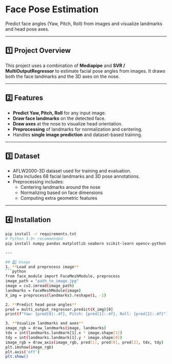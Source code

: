 # Face Pose Estimation

Predict face angles (Yaw, Pitch, Roll) from images and visualize landmarks and head pose axes.

---

## 1️⃣ Project Overview
This project uses a combination of **Mediapipe** and **SVR / MultiOutputRegressor** to estimate facial pose angles from images. It draws both the face landmarks and the 3D axes on the nose.

---

## 2️⃣ Features
- **Predict Yaw, Pitch, Roll** for any input image.
- **Draw face landmarks** on the detected face.
- **Draw axes** at the nose to visualize head orientation.
- **Preprocessing** of landmarks for normalization and centering.
- Handles **single image prediction** and dataset-based training.

---

## 3️⃣ Dataset
- AFLW2000-3D dataset used for training and evaluation.
- Data includes 68 facial landmarks and 3D pose annotations.
- Preprocessing includes:
  - Centering landmarks around the nose
  - Normalizing based on face dimensions
  - Computing extra geometric features

---

## 4️⃣ Installation
```bash
pip install -r requirements.txt
# Python 3.9+ recommended
pip install numpy pandas matplotlib seaborn scikit-learn opencv-python mediapipe h5py

---

## 5️⃣ Usage
1. **Load and preprocess image**
```python
from face_module import FaceMeshModule, preprocess
image_path = "path_to_image.jpg"
image = cv2.imread(image_path)
landmarks = FaceMeshModule(image)
X_img = preprocess(landmarks).reshape(1, -1)

2. **Predict head pose angles**
pred = multi_output_regressor.predict(X_img)[0]
print(f"Yaw: {pred[0]:.4f}, Pitch: {pred[1]:.4f}, Roll: {pred[2]:.4f}")

3. **Vsualize landmarks and axes**
image_rgb = draw_landmarks(image, landmarks)
tdx = int(landmarks.landmark[1].x * image.shape[1])
tdy = int(landmarks.landmark[1].y * image.shape[0])
image_rgb = draw_axis(image_rgb, pred[1], pred[0], pred[2], tdx, tdy)
plt.imshow(image_rgb)
plt.axis('off')
plt.show()










